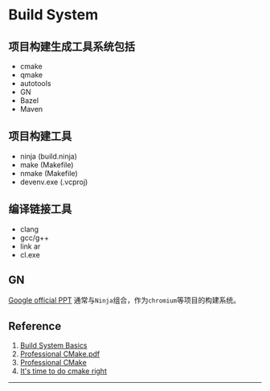 
# Build System

## 项目构建生成工具系统包括

- cmake
- qmake
- autotools
- GN
- Bazel
- Maven

## 项目构建工具

- ninja (build.ninja)
- make (Makefile)
- nmake (Makefile)
- devenv.exe (.vcproj)

## 编译链接工具

- clang
- gcc/g++
- link ar
- cl.exe

## GN

[Google official PPT][1]
通常与`Ninja`组合，作为`chromium`等项目的构建系统。

## Reference

1. [Build System Basics][2]
2. [Professional CMake.pdf][3]
3. [Professional CMake][4]
4. [It's time to do cmake right][5]

----

[1]: https://link.zhihu.com/?target=https%3A//docs.google.com/presentation/d/15Zwb53JcncHfEwHpnG_PoIbbzQ3GQi_cpujYwbpcbZo/htmlpresent
[2]: https://bazel.build/basics
[3]: https://github.com/rajsureshgeorge/linux_books/blob/master/scott_c_professional_cmake_a_practical_guide.pdf
[4]: https://crascit.com/professional-cmake/
[5]: https://pabloariasal.github.io/2018/02/19/its-time-to-do-cmake-right/
